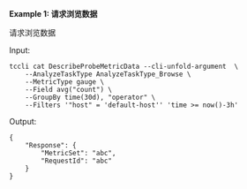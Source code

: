 **Example 1: 请求浏览数据**

请求浏览数据

Input: 

```
tccli cat DescribeProbeMetricData --cli-unfold-argument  \
    --AnalyzeTaskType AnalyzeTaskType_Browse \
    --MetricType gauge \
    --Field avg("count") \
    --GroupBy time(30d), "operator" \
    --Filters '"host" = 'default-host'' 'time >= now()-3h'
```

Output: 
```
{
    "Response": {
        "MetricSet": "abc",
        "RequestId": "abc"
    }
}
```

